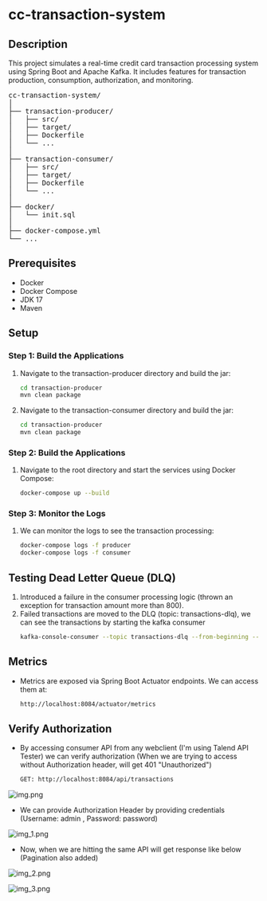 # cc-transaction-system
## Description
This project simulates a real-time credit card transaction processing system using Spring Boot and Apache Kafka. It includes features for transaction production, consumption, authorization, and monitoring.

<pre>
cc-transaction-system/
│
├── transaction-producer/
│   ├── src/
│   ├── target/
│   ├── Dockerfile
│   └── ...
│
├── transaction-consumer/
│   ├── src/
│   ├── target/
│   ├── Dockerfile
│   └── ...
│
├── docker/
│   └── init.sql
│
├── docker-compose.yml
└── ...
</pre>

## Prerequisites
- Docker
- Docker Compose
- JDK 17
- Maven

## Setup

### Step 1: Build the Applications
1. Navigate to the transaction-producer directory and build the jar:
   ```sh
   cd transaction-producer
   mvn clean package
   
2. Navigate to the transaction-consumer directory and build the jar:
   ```sh
   cd transaction-producer
   mvn clean package

### Step 2: Build the Applications
1. Navigate to the root directory and start the services using Docker Compose:
   ```sh
   docker-compose up --build


### Step 3: Monitor the Logs
1. We can monitor the logs to see the transaction processing:
   ```sh
   docker-compose logs -f producer
   docker-compose logs -f consumer


## Testing Dead Letter Queue (DLQ)
1. Introduced a failure in the consumer processing logic (thrown an exception for transaction amount more than 800).
2. Failed transactions are moved to the DLQ (topic: transactions-dlq), we can see the transactions by starting the kafka consumer
   ```sh
   kafka-console-consumer --topic transactions-dlq --from-beginning --bootstrap-server localhost:9092
   
## Metrics
- Metrics are exposed via Spring Boot Actuator endpoints. We can access them at:
   ```sh
   http://localhost:8084/actuator/metrics
  
## Verify Authorization
- By accessing consumer API from any webclient (I'm using Talend API Tester) we can verify authorization (When we are trying to access without Authorization header, will get 401 "Unauthorized")
   ```sh
   GET: http://localhost:8084/api/transactions

![img.png](img.png)
- We can provide Authorization Header by providing credentials (Username: admin , Password: password)

![img_1.png](img_1.png)

- Now, when we are hitting the same API will get response like below (Pagination also added)

![img_2.png](img_2.png)

![img_3.png](img_3.png)


